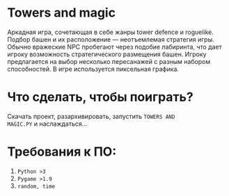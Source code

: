 # Towers and magic
Аркадная игра, сочетающая в себе жанры tower defence и roguelike. Подбор башен и их расположение — неотъемлемая стратегия игры. Обычно вражеские NPC пробегают через подобие лабиринта, что дает игроку возможность стратегического размещения башен. Игроку предлагается на выбор несколько пересанажей с разным набором способностей. В игре используется пиксeльная графика.
# Что cделать, чтобы поиграть?
 Скачать проект, разархивировать, запустить <code>TOWERS AND MAGIC.PY</code> и наслаждаться...
# Требования к ПО:
  1) <code>Python >3</code>
  2) <code>Pygame >1.9</code>
  3) <code>random, time</code>
